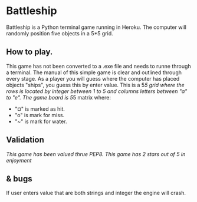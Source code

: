 
# Battleship

 
Battleship is a Python terminal game running in Heroku.
The computer will randomly position  five objects in a 5*5 grid. 

## How to play.
This game has not been converted to a .exe file and needs to runne through a terminal.
The manual of this simple game is clear and outlined through every stage. 
As a player you will guess where the computer has placed objects "ships", you guess this by enter value. This is a 5*5 grid where the rows is located by integer between 1 to 5
and columns letters between "a" to "e".
The game board is  5*5 matrix where:
  
 - "¤" is marked as hit.
 - "o" is mark for miss.
 - "~" is mark for water.


## Validation 
*This game has been valued thrue PEP8.*
*This game has 2 stars out of 5 in enjoyment*


## & bugs
If user enters value that are both strings and integer the engine will crash.
